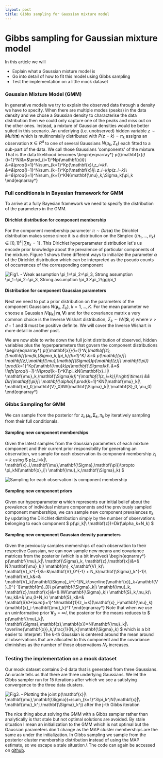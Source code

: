 ```yaml
---
layout: post
title: Gibbs sampling for Gaussian mixture model
---
```



# Gibbs sampling for Gaussian mixture model

In this article we will

*   Explain what a Gaussian mixture model is
*   Go into detail of how to fit this model using Gibbs sampling
*   Test the implementation on a little mock dataset

### Gaussian Mixture Model (GMM)

In generative models we try to explain the observed data through a density we have to specify. When there are multiple modes (peaks) in the data density and we chose a Gaussian density to characterise the data distribution then we could only capture one of the peaks and miss out on the other ones. Instead, a mixture of Gaussian densities would be better suited in this scenario. An underlying (i.e. unobserved) hidden variable $z\sim Mult(\mathbf{\pi})$ which is multinomially distributed with $P(z=k)=\pi_k$ assigns an observation $\mathbf{x}\in R^d$ to one of several Gaussians $N(\mu_k,\Sigma_k)$ each fitted to a sub-part of the data. We call those Gaussians 'components' of the mixture. That is the data likelihood becomes \begin{eqnarray*} p(\{\mathbf{x}_i\}_{i=1}^N)&=&\prod_{i=1}^Np(\mathbf{x}_i)\\ &=&\prod_{i=1}^N\sum_{k=1}^Kp(\mathbf{x}_i,z_i=k)\\ &=&\prod_{i=1}^N\sum_{k=1}^Kp(\mathbf{x}_i|\ z_i=k)p(z_i=k)\\ &=&\prod_{i=1}^N\sum_{k=1}^KN(\mathbf{\mu}_k,\Sigma_k)\pi_k \end{eqnarray*}

### Full conditionals in Bayesian framework for GMM

To arrive at a fully Bayesian framework we need to specify the distribution of the parameters in the GMM.

#### Dirichlet distribution for component membership

For the component membership parameter $\pi\sim Dir(\mathbf{\alpha})$ the Dirichlet distribution makes sense since it is a distribution on the Simplex $\{(\pi_1,\ldots,\pi_k)\in [0,1]^k|\ \sum \pi_k = 1\}$. This Dirichlet hyperparameter distribution let's us encode prior knowledge about the prevalence of particular components of the mixture. Figure 1 shows three different ways to initialize the parameter $\alpha$ of the Dirichlet distribution which can be interpreted as the pseudo counts of occurrences of the corresponding component

![Fig1\. - Weak assumption $\pi_1=\pi_2=\pi_3$, Strong assumption $\pi_1=\pi_2=\pi_3$, Strong assumption $\pi_3>\pi_2\gg\pi_1$](../images/Dirichlet.png)


#### Distribution for component Gaussian parameters

Next we need to put a prior distribution on the parameters of the component Gaussians $N(\mathbf{\mu}_k, \Sigma_k),\ k=1,\ldots,K$. For the mean parameter we choose a Gaussian $N(\mathbf{\mu}_k|\ \mathbf{m}, \mathbf{V})$ and for the covariance matrix a very common choice is the Inverse Wishart distribution, $\Sigma_k\sim IW(\mathbf{S},\nu)$ where $\nu>d-1$ and $\mathbf{S}$ must be positive definite. We will cover the Inverse Wishart in more detail in another post.

We are now able to write down the full joint distribution of observed, hidden variables plus the hyperparameters that govern the component distributions \begin{eqnarray*} p(\{\mathbf{x}\}_{i=1}^N,\mathbf{z},\{\mathbf{\mu}_k,\Sigma_k,\pi_k\}_{k=1}^K) &=& p(\mathbf{x}|\ \mathbf{z},\mathbf{\mu},\mathbf{\Sigma})p(\mathbf{z}|\ \mathbf{\pi}) \prod_{k=1}^Kp(\mathbf{\mu}_k)p(\mathbf{\Sigma}_k)\\ &=& \left(\prod_{i=1}^N\prod_{k=1}^K(\pi_kN(\mathbf{x}_i|\ \mathbf{\mu}_k,\mathbf{\Sigma}_k))^{\mathbf{1(z_i=k)}}\right)\times\\ && Dir(\mathbf{\pi}|\ \mathbf{\alpha})\prod_{k=1}^KN(\mathbf{\mu}_k|\ \mathbf{m}_0,\mathbf{V}_0)IW(\mathbf{\Sigma}_k|\ \mathbf{S}_0, \nu_0) \end{eqnarray*}

### Gibbs Sampling for GMM

We can sample from the posterior for $z_i, \mathbf{\mu}_k,\mathbf{\Sigma}_k,\pi_k$ by iteratively sampling from their full conditionals.

#### Sampling new component memberships

Given the latest samples from the Gaussian parameters of each mixture component and their current prior responsibility for generating an observation, we sample for each observation its component membership $z_i=k$ using $ p(z_i=k|\ \mathbf{x}_i,\mathbf{\mu},\mathbf{\Sigma},\mathbf{\pi})\propto \pi_kN(\mathbf{x}_i|\ \mathbf{\mu}_k,\mathbf{\Sigma}_k) $

![Sampling for each observation its component membership](../images/GMM_membership.png)


#### Sampling new component priors

Given our hyperparameter $\mathbf{\alpha}$ which represents our initial belief about the prevalence of individual mixture components and the previously sampled component memberships, we can sample new component prevalences $\pi_k$ by updating the Dirichlet distribution simply by the number of observations belonging to each component $ p(\pi_k|\ \mathbf{z})=Dir(\alpha_k+N_k) $

#### Sampling new component Gaussian density parameters

Given the previously samples memerships of each observation to their respective Gaussian, we can now sample new means and covariance matrices from the posterior (which is a bit involved) \begin{eqnarray*} p(\mathbf{\mu}_k|\ \mathbf{\Sigma}_k, \mathbf{z},\mathbf{x})&=& N(\mathbf{\mu}_k|\ \mathbf{m}_k,\mathbf{V}_k)\\ \mathbf{V}_k^{-1}&=&\mathbf{V}_0^{-1} + N_k\mathbf{\Sigma}_k^{-1}\\ \mathbf{m}_k&=& \mathbf{V}_k(\mathbf{\Sigma}_k^{-1}N_k\overline{\mathbf{x}}_k+\mathbf{V}_0^{-1}\mathbf{m}_0)\\ p(\mathbf{\Sigma}_k|\ \mathbf{\mu}_k, \mathbf{z},\mathbf{x})&=& IW(\mathbf{\Sigma}_k|\ \mathbf{S}_k,\nu_k)\\ \nu_k&=& \nu_0+N_k\\ \mathbf{S}_k&=& \mathbf{S}_0+\sum_{i=1}^N\mathbf{1}(z_i=k)(\mathbf{x}_i-\mathbf{\mu}_k)(\mathbf{x}_i-\mathbf{\mu}_k)^T \end{eqnarray*} Note that when we use an uninformative prior $\mathbf{V}_0=\infty I$, the posterior for the means reduces to $ p(\mathbf{\mu}_k|\ \mathbf{\Sigma},\mathbf{z},\mathbf{x})=N(\mathbf{\mu}_k|\ \overline{\mathbf{x}}_k,\frac{1}{N_k}\mathbf{\Sigma}_k) $ which is a bit easier to interpret: The $k$-th Gaussian is centered around the mean around all observations that are allocated to this component and the covariance diminishes as the number of those observations $N_k$ increases.

### Testing the implementation on a mock dataset

Our mock dataset contains 2-d data that is generated from three Gaussians. An oracle tells us that there are three underlying Gaussians. We let the Gibbs sampler run for 15 iterations after which we see a satisfying convergence to the three data clusters.

![Fig3\. - Plotting the joint $p(\mathbf{x}|\ \mathbf{\mu},\mathbf{\Sigma})=\sum_{k=1}^3\pi_k^jN(\mathbf{x}|\ \mathbf{\mu}_k^j,\mathbf{\Sigma}_k^j)$ after the $j$-th Gibbs iteration](../images/GMM_gif.gif)

The nice thing about solving the GMM with a Gibbs sampler rather than analytically is that stale but not optimal solutions are avoided. By stale situation I mean an initialization to the GMM which is not optimal but the Gaussian parameters don't change as the MAP cluster memberships are the same as under the initialization. In Gibbs sampling we sample from the posterior cluster membership distribution instead of using the MAP estimate, so we escape a stale situation.\\ The code can again be accessed on [github](https://github.com/MaxHoefl/Blog).
